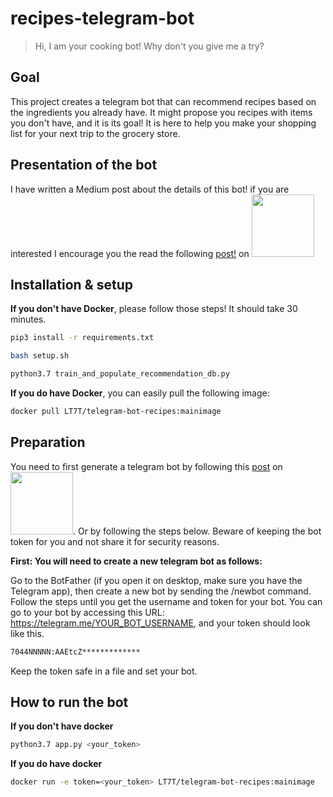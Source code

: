 # recipes-telegram-bot
> Hi, I am your cooking bot! Why don't you give me a try?


## Goal

This project creates a telegram bot that can recommend recipes based on the ingredients you already have. It might propose you recipes with items you don't have, and it is its goal! It is here to help you make your shopping list for your next trip to the grocery store.

## Presentation of the bot

I have written a Medium post about the details of this bot! if you are interested I encourage you the read the following [post!](https://romain-gratier.medium.com/de2d314f565d?source=friends_link&sk=c5280f8c50aa5551d1b36619891e9b4f) on  [<img src="https://github.com/RomainGratier/telegram-coffee-break/blob/main/documents/medium.png" width="100"/>](https://romain-gratier.medium.com/de2d314f565d?source=friends_link&sk=c5280f8c50aa5551d1b36619891e9b4f)

## Installation & setup

**If you don't have Docker**, please follow those steps! It should take 30 minutes.

```sh
pip3 install -r requirements.txt
```
```sh
bash setup.sh
```
```sh
python3.7 train_and_populate_recommendation_db.py
```

**If you do have Docker**, you can easily pull the following image:
```sh
docker pull LT7T/telegram-bot-recipes:mainimage
```

## Preparation

You need to first generate a telegram bot by following this [post](https://romain-gratier.medium.com/create-a-simple-bot-with-telegram-that-notifies-you-about-the-progress-of-your-code-69bab685b9db) on  [<img src="https://github.com/RomainGratier/telegram-coffee-break/blob/main/documents/medium.png" width="100"/>](https://romain-gratier.medium.com/create-a-simple-bot-with-telegram-that-notifies-you-about-the-progress-of-your-code-69bab685b9db). Or by following the steps below. Beware of keeping the bot token for you and not share it for security reasons. 

**First: You will need to create a new telegram bot as follows:**

Go to the BotFather (if you open it on desktop, make sure you have the Telegram app), then create a new bot by sending the /newbot command. Follow the steps until you get the username and token for your bot. You can go to your bot by accessing this URL: https://telegram.me/YOUR_BOT_USERNAME, and your token should look like this.

```sh
7044NNNNN:AAEtcZ*************
```

Keep the token safe in a file and set your bot.


## How to run the bot

**If you don't have docker**

```sh
python3.7 app.py <your_token>
```

**If you do have docker**

```sh
docker run -e token=<your_token> LT7T/telegram-bot-recipes:mainimage
```
